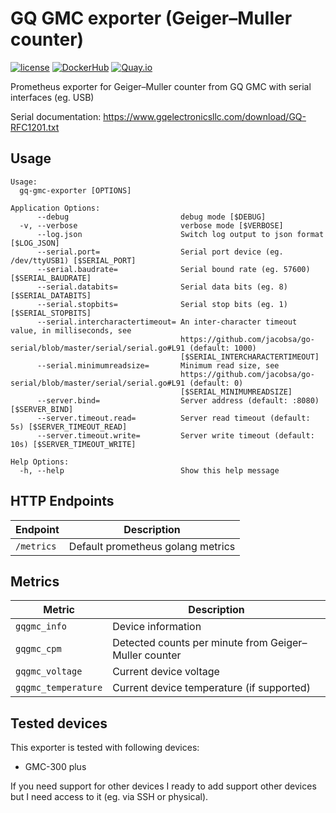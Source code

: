 GQ GMC exporter (Geiger–Muller counter)
=========================================

[![license](https://img.shields.io/github/license/webdevops/gq-gmc-exporter.svg)](https://github.com/webdevops/gq-gmc-exporter/blob/master/LICENSE)
[![DockerHub](https://img.shields.io/badge/DockerHub-webdevops%2Fgq--gmc--exporter-blue)](https://hub.docker.com/r/webdevops/gq-gmc-exporter/)
[![Quay.io](https://img.shields.io/badge/Quay.io-webdevops%2Fgq--gmc--exporter-blue)](https://quay.io/repository/webdevops/gq-gmc-exporter)

Prometheus exporter for Geiger–Muller counter from GQ GMC with serial interfaces (eg. USB)

Serial documentation: https://www.gqelectronicsllc.com/download/GQ-RFC1201.txt

Usage
-----

```
Usage:
  gq-gmc-exporter [OPTIONS]

Application Options:
      --debug                         debug mode [$DEBUG]
  -v, --verbose                       verbose mode [$VERBOSE]
      --log.json                      Switch log output to json format [$LOG_JSON]
      --serial.port=                  Serial port device (eg. /dev/ttyUSB1) [$SERIAL_PORT]
      --serial.baudrate=              Serial bound rate (eg. 57600) [$SERIAL_BAUDRATE]
      --serial.databits=              Serial data bits (eg. 8) [$SERIAL_DATABITS]
      --serial.stopbits=              Serial stop bits (eg. 1) [$SERIAL_STOPBITS]
      --serial.intercharactertimeout= An inter-character timeout value, in milliseconds, see
                                      https://github.com/jacobsa/go-serial/blob/master/serial/serial.go#L91 (default: 1000)
                                      [$SERIAL_INTERCHARACTERTIMEOUT]
      --serial.minimumreadsize=       Minimum read size, see
                                      https://github.com/jacobsa/go-serial/blob/master/serial/serial.go#L91 (default: 0)
                                      [$SERIAL_MINIMUMREADSIZE]
      --server.bind=                  Server address (default: :8080) [$SERVER_BIND]
      --server.timeout.read=          Server read timeout (default: 5s) [$SERVER_TIMEOUT_READ]
      --server.timeout.write=         Server write timeout (default: 10s) [$SERVER_TIMEOUT_WRITE]

Help Options:
  -h, --help                          Show this help message
```

HTTP Endpoints
--------------

| Endpoint                       | Description                                                                         |
|--------------------------------|-------------------------------------------------------------------------------------|
| `/metrics`                     | Default prometheus golang metrics                                                   |

Metrics
-------

| Metric                               | Description                                                                    |
|--------------------------------------|--------------------------------------------------------------------------------|
| `gqgmc_info`                         | Device information                                                             |
| `gqgmc_cpm`                          | Detected counts per minute from Geiger–Muller counter                          |
| `gqgmc_voltage`                      | Current device voltage                                                         |
| `gqgmc_temperature`                  | Current device temperature (if supported)                                      |

Tested devices
--------------

This exporter is tested with following devices:
- GMC-300 plus

If you need support for other devices I ready to add support other devices but I need access to it (eg. via SSH or physical).
